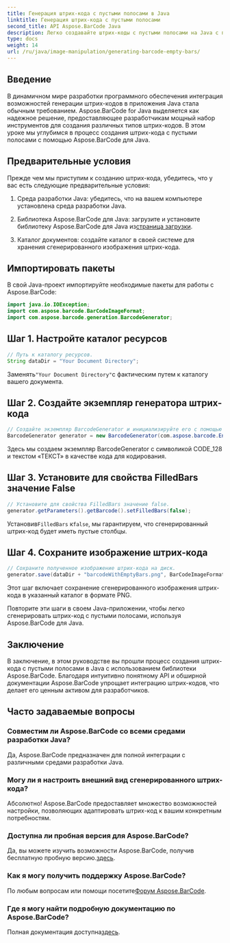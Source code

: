 ```yaml
---
title: Генерация штрих-кода с пустыми полосами в Java
linktitle: Генерация штрих-кода с пустыми полосами
second_title: API Aspose.BarCode Java
description: Легко создавайте штрих-коды с пустыми полосами на Java с помощью Aspose.BarCode. Настройте внешний вид и легко интегрируйте. Изучите руководство прямо сейчас!
type: docs
weight: 14
url: /ru/java/image-manipulation/generating-barcode-empty-bars/
---
```


## Введение

В динамичном мире разработки программного обеспечения интеграция возможностей генерации штрих-кодов в приложения Java стала обычным требованием. Aspose.BarCode for Java выделяется как надежное решение, предоставляющее разработчикам мощный набор инструментов для создания различных типов штрих-кодов. В этом уроке мы углубимся в процесс создания штрих-кода с пустыми полосами с помощью Aspose.BarCode для Java.

## Предварительные условия

Прежде чем мы приступим к созданию штрих-кода, убедитесь, что у вас есть следующие предварительные условия:

1. Среда разработки Java: убедитесь, что на вашем компьютере установлена среда разработки Java.

2.  Библиотека Aspose.BarCode для Java: загрузите и установите библиотеку Aspose.BarCode для Java из[страница загрузки](https://releases.aspose.com/barcode/java/).

3. Каталог документов: создайте каталог в своей системе для хранения сгенерированного изображения штрих-кода.

## Импортировать пакеты

В свой Java-проект импортируйте необходимые пакеты для работы с Aspose.BarCode:

```java
import java.io.IOException;
import com.aspose.barcode.BarCodeImageFormat;
import com.aspose.barcode.generation.BarcodeGenerator;
```

## Шаг 1. Настройте каталог ресурсов

```java
// Путь к каталогу ресурсов.
String dataDir = "Your Document Directory";
```

 Заменять`"Your Document Directory"`с фактическим путем к каталогу вашего документа.

## Шаг 2. Создайте экземпляр генератора штрих-кода

```java
// Создайте экземпляр BarcodeGenerator и инициализируйте его с помощью CodeText и Символики.
BarcodeGenerator generator = new BarcodeGenerator(com.aspose.barcode.EncodeTypes.CODE_128, "TEXT");
```

Здесь мы создаем экземпляр BarcodeGenerator с символикой CODE_128 и текстом «ТЕКСТ» в качестве кода для кодирования.

## Шаг 3. Установите для свойства FilledBars значение False

```java
// Установите для свойства FilledBars значение false.
generator.getParameters().getBarcode().setFilledBars(false);
```

 Установив`FilledBars` к`false`, мы гарантируем, что сгенерированный штрих-код будет иметь пустые столбцы.

## Шаг 4. Сохраните изображение штрих-кода

```java
// Сохраните полученное изображение штрих-кода на диск.
generator.save(dataDir + "barcodeWithEmptyBars.png", BarCodeImageFormat.PNG);
```

Этот шаг включает сохранение сгенерированного изображения штрих-кода в указанный каталог в формате PNG.

Повторите эти шаги в своем Java-приложении, чтобы легко сгенерировать штрих-код с пустыми полосами, используя Aspose.BarCode для Java.

## Заключение

В заключение, в этом руководстве вы прошли процесс создания штрих-кода с пустыми полосами в Java с использованием библиотеки Aspose.BarCode. Благодаря интуитивно понятному API и обширной документации Aspose.BarCode упрощает интеграцию штрих-кодов, что делает его ценным активом для разработчиков.

## Часто задаваемые вопросы

### Совместим ли Aspose.BarCode со всеми средами разработки Java?
Да, Aspose.BarCode предназначен для полной интеграции с различными средами разработки Java.

### Могу ли я настроить внешний вид сгенерированного штрих-кода?
Абсолютно! Aspose.BarCode предоставляет множество возможностей настройки, позволяющих адаптировать штрих-код к вашим конкретным потребностям.

### Доступна ли пробная версия для Aspose.BarCode?
 Да, вы можете изучить возможности Aspose.BarCode, получив бесплатную пробную версию.[здесь](https://releases.aspose.com/).

### Как я могу получить поддержку Aspose.BarCode?
 По любым вопросам или помощи посетите[Форум Aspose.BarCode](https://forum.aspose.com/c/barcode/13).

### Где я могу найти подробную документацию по Aspose.BarCode?
 Полная документация доступна[здесь](https://reference.aspose.com/barcode/java/).
